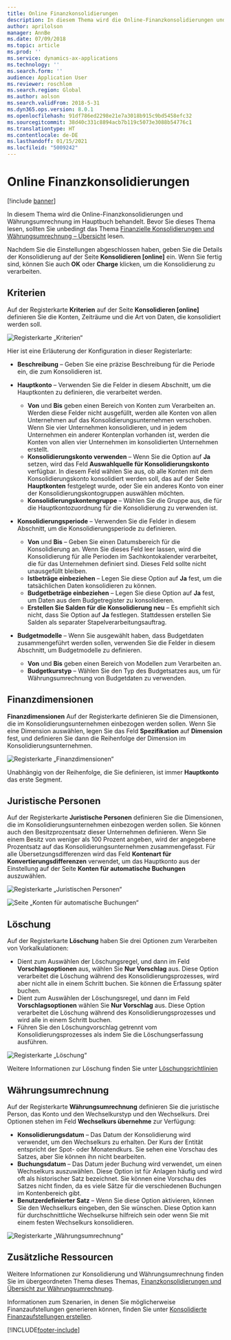 ```yaml
---
title: Online Finanzkonsolidierungen
description: In diesem Thema wird die Online-Finanzkonsolidierungen und Währungsumrechnung im Hauptbuch behandelt.
author: aprilolson
manager: AnnBe
ms.date: 07/09/2018
ms.topic: article
ms.prod: ''
ms.service: dynamics-ax-applications
ms.technology: ''
ms.search.form: ''
audience: Application User
ms.reviewer: roschlom
ms.search.region: Global
ms.author: aolson
ms.search.validFrom: 2018-5-31
ms.dyn365.ops.version: 8.0.1
ms.openlocfilehash: 91df786ed2298e21e7a3018b915c9bd5458efc32
ms.sourcegitcommit: 38d40c331c8894acb7b119c5073e3088b54776c1
ms.translationtype: HT
ms.contentlocale: de-DE
ms.lasthandoff: 01/15/2021
ms.locfileid: "5009242"
---
```

# <a name="online-financial-consolidations"></a>Online Finanzkonsolidierungen

[!include [banner](../includes/banner.md)]

In diesem Thema wird die Online-Finanzkonsolidierungen und Währungsumrechnung im Hauptbuch behandelt. Bevor Sie dieses Thema lesen, sollten Sie unbedingt das Thema [Finanzielle Konsolidierungen und Währungsumrechnung – Übersicht](financial-consolidations-currency-translation.md) lesen.

Nachdem Sie die Einstellungen abgeschlossen haben, geben Sie die Details der Konsolidierung auf der Seite **Konsolidieren [online]** ein. Wenn Sie fertig sind, können Sie auch **OK** oder **Charge** klicken, um die Konsolidierung zu verarbeiten.

## <a name="criteria"></a>Kriterien
Auf der Registerkarte **Kriterien** auf der Seite **Konsolidieren [online]** definieren Sie die Konten, Zeiträume und die Art von Daten, die konsolidiert werden soll.

![Registerkarte „Kriterien“](./media/criteria-consolidate-online.png "Registerkarte „Kriterien“")

Hier ist eine Erläuterung der Konfiguration in dieser Registerlarte:

- **Beschreibung** – Geben Sie eine präzise Beschreibung für die Periode ein, die zum Konsolidieren ist.
- **Hauptkonto** – Verwenden Sie die Felder in diesem Abschnitt, um die Hauptkonten zu definieren, die verarbeitet werden.

    - **Von**  und **Bis** geben einen Bereich von Konten zum Verarbeiten an. Werden diese Felder nicht ausgefüllt, werden alle Konten von allen Unternehmen auf das Konsolidierungsunternehmen verschoben. Wenn Sie vier Unternehmen konsolidieren, und in jedem Unternehmen ein anderer Kontenplan vorhanden ist, werden die Konten von allen vier Unternehmen im konsolidierten Unternehmen erstellt.
    - **Konsolidierungskonto verwenden** – Wenn Sie die Option auf **Ja** setzen, wird das Feld **Auswahlquelle für Konsolidierungskonto** verfügbar. In diesem Feld wählen Sie aus, ob alle Konten mit dem Konsolidierungskonto konsolidiert werden soll, das auf der Seite **Hauptkonten** festgelegt wurde, oder Sie ein anderes Konto von einer der  Konsolidierungskontogruppen auswählen möchten.
    - **Konsolidierungskontengruppe** – Wählen Sie die Gruppe aus, die für die Hauptkontozuordnung für die Konsolidierung zu verwenden ist.

- **Konsolidierungsperiode** – Verwenden Sie die Felder in diesem Abschnitt, um die Konsolidierungsperiode zu definieren.

    - **Von** und **Bis** – Geben Sie einen Datumsbereich für die Konsolidierung an. Wenn Sie dieses Feld leer lassen, wird die Konsolidierung für alle Perioden im Sachkontokalender verarbeitet, die für das Unternehmen definiert sind. Dieses Feld sollte nicht unausgefüllt bleiben.
    - **Istbeträge einbeziehen** – Legen Sie diese Option auf **Ja** fest, um die tatsächlichen Daten konsolidieren zu können.
    - **Budgetbeträge einbeziehen** – Legen Sie diese Option auf **Ja** fest, um Daten aus dem Budgetregister zu konsolidieren.
    - **Erstellen Sie Salden für die Konsolidierung neu** – Es empfiehlt sich nicht, dass Sie Option auf **Ja** festlegen. Stattdessen erstellen Sie Salden als separater Stapelverarbeitungsauftrag.

- **Budgetmodelle** – Wenn Sie ausgewählt haben, dass Budgetdaten zusammengeführt werden sollen, verwenden Sie die Felder in diesem Abschnitt, um Budgetmodelle zu definieren.

    - **Von**  und **Bis** geben einen Bereich von Modellen zum Verarbeiten an.
    - **Budgetkurstyp** – Wählen Sie den Typ des Budgetsatzes aus, um für Währungsumrechnung von Budgetdaten zu verwenden.

## <a name="financial-dimensions"></a>Finanzdimensionen
**Finanzdimensionen** Auf der Registerkarte definieren Sie die Dimensionen, die im Konsolidierungsunternehmen einbezogen werden sollen. Wenn Sie eine Dimension auswählen, legen Sie das Feld **Spezifikation** auf **Dimension** fest, und definieren Sie dann die Reihenfolge der Dimension im Konsolidierungsunternehmen.

![Registerkarte „Finanzdimensionen“](./media/financial-dimensions-cons.png "Registerkarte „Finanzdimensionen“")

Unabhängig von der Reihenfolge, die Sie definieren, ist immer **Hauptkonto** das erste Segment.

## <a name="legal-entities"></a>Juristische Personen
Auf der Registerkarte **Juristische Personen** definieren Sie die Dimensionen, die im Konsolidierungsunternehmen einbezogen werden sollen. Sie können auch den Besitzprozentsatz dieser Unternehmen definieren. Wenn Sie einem Besitz von weniger als 100 Prozent angeben, wird der angegebene Prozentsatz auf das Konsolidierungsunternehmen zusammengefasst. Für alle Übersetzungsdifferenzen wird das Feld **Kontenart für Konvertierungsdifferenzen** verwendet, um das Hauptkonto aus der Einstellung auf der Seite **Konten für automatische Buchungen** auszuwählen.

![Registerkarte „Juristischen Personen“](./media/legal-entities-cons.png "Registerkarte „Juristische Personen“")

![Seite „Konten für automatische Buchungen“](./media/accounts-for-automatic-cons.png "Seite „Konten für automatische Buchungen“")

## <a name="elimination"></a>Löschung
Auf der Registerkarte **Löschung** haben Sie drei Optionen zum Verarbeiten von Vorkalkulationen:

- Dient zum Auswählen der Löschungsregel, und dann im Feld **Vorschlagsoptionen** aus, wählen Sie **Nur Vorschlag** aus. Diese Option verarbeitet die Löschung während des Konsolidierungsprozesses, wird aber nicht alle in einem Schritt buchen. Sie können die Erfassung später buchen.
- Dient zum Auswählen der Löschungsregel, und dann im Feld **Vorschlagsoptionen** wählen Sie **Nur Vorschlag** aus. Diese Option verarbeitet die Löschung während des Konsolidierungsprozesses und wird alle in einem Schritt buchen.
- Führen Sie den Löschungvorschlag getrennt vom Konsolidierungsprozesses als indem Sie die Löschungserfassung ausführen.

![Registerkarte „Löschung“](./media/elimination-cons-onl.png "Registerkarte „Löschung“")

Weitere Informationen zur Löschung finden Sie unter [Löschungsrichtlinien](./elimination-rules.md)

## <a name="currency-translation"></a>Währungsumrechnung
Auf der Registerkarte **Währungsumrechnung** definieren Sie die juristische Person, das Konto und den Wechselkurstyp und den Wechselkurs. Drei Optionen stehen im Feld **Wechselkurs übernehme** zur Verfügung:

- **Konsolidierungsdatum** – Das Datum der Konsolidierung wird verwendet, um den Wechselkurs zu erhalten. Der Kurs der Entität entspricht der Spot- oder Monatendkurs. Sie sehen eine Vorschau des Satzes, aber Sie können ihn nicht bearbeiten.
- **Buchungsdatum** – Das Datum jeder Buchung wird verwendet, um einen Wechselkurs auszuwählen. Diese Option ist für Anlagen häufig und wird oft als historischer Satz bezeichnet. Sie können eine Vorschau des Satzes nicht finden, da es viele Sätze für die verschiedenen Buchungen im Kontenbereich gibt.
- **Benutzerdefinierter Satz** – Wenn Sie diese Option aktivieren, können Sie den Wechselkurs eingeben, den Sie wünschen. Diese Option kann für durchschnittliche Wechselkurse hilfreich sein oder wenn Sie mit einem festen Wechselkurs konsolidieren.

![Registerkarte „Währungsumrechnung“](./media/currency-translation-cons-online.png "Registerkarte „Währungsumrechnung“")

## <a name="additional-resources"></a>Zusätzliche Ressourcen

Weitere Informationen zur Konsolidierung und Währungsumrechnung finden Sie im übergeordneten Thema dieses Themas, [Finanzkonsolidierungen und Übersicht zur Währungsumrechnung](./financial-consolidations-currency-translation.md).

Informationen zum Szenarien, in denen Sie möglicherweise Finanzaufstellungen generieren können, finden Sie unter [Konsolidierte Finanzaufstellungen erstellen](./generating-consolidated-financial-statements.md).


[!INCLUDE[footer-include](../../includes/footer-banner.md)]